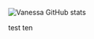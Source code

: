 ![Vanessa GitHub stats](https://github-readme-stats.vercel.app/api?username=vfaconi&theme=dark&show_icons=true)

test ten

